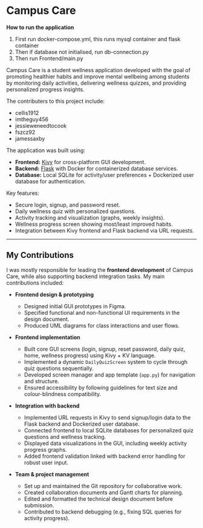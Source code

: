 # Campus Care 

**How to run the application**

1. First run docker-compose.yml, this runs mysql container and flask container
2. Then if database not initialised, run db-connection.py
3. Then run Frontend/main.py


Campus Care is a student wellness application developed with the goal of promoting healthier habits and improve mental wellbeing among students by monitoring daily activities, delivering wellness quizzes, and providing personalized progress insights.

The contributers to this project include:
- cellis1912
- imtheguy456
- jessieweneedtocook
- fszcz92
- jamessaxby


The application was built using:
- **Frontend:** [Kivy](https://kivy.org/) for cross-platform GUI development.  
- **Backend:** [Flask](https://flask.palletsprojects.com/) with Docker for containerized database services.  
- **Database:** Local SQLite for activity/user preferences + Dockerized user database for authentication.  

Key features:
- Secure login, signup, and password reset.  
- Daily wellness quiz with personalized questions.  
- Activity tracking and visualization (graphs, weekly insights).  
- Wellness progress screen showing most/least improved habits.  
- Integration between Kivy frontend and Flask backend via URL requests.  

---

## My Contributions

I was mostly responsible for leading the **frontend development** of Campus Care, while also supporting backend integration tasks. My main contributions included:

- **Frontend design & prototyping**
  - Designed initial GUI prototypes in Figma.
  - Specified functional and non-functional UI requirements in the design document.
  - Produced UML diagrams for class interactions and user flows.

- **Frontend implementation**
  - Built core GUI screens (login, signup, reset password, daily quiz, home, wellness progress) using Kivy + KV language.
  - Implemented a dynamic `DailyQuizScreen` system to cycle through quiz questions sequentially.
  - Developed screen manager and app template (`app.py`) for navigation and structure.
  - Ensured accessibility by following guidelines for text size and colour-blindness compatibility.

- **Integration with backend**
  - Implemented URL requests in Kivy to send signup/login data to the Flask backend and Dockerized user database.
  - Connected frontend to local SQLite databases for personalized quiz questions and wellness tracking.
  - Displayed data visualizations in the GUI, including weekly activity progress graphs.
  - Added frontend validation linked with backend error handling for robust user input.

- **Team & project management**
  - Set up and maintained the Git repository for collaborative work.
  - Created collaboration documents and Gantt charts for planning.
  - Edited and formatted the technical design document before submission.
  - Contributed to backend debugging (e.g., fixing SQL queries for activity progress).


